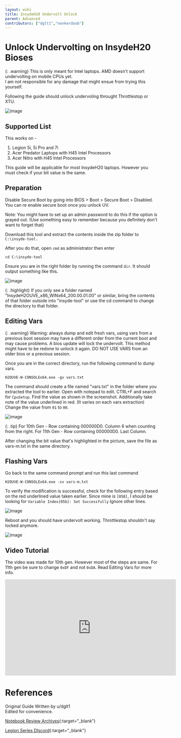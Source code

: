 ```yaml
---
layout: wiki
title: InsydeH20 Undervolt Unlock
parent: Advanced
contributors: ["dglt1","nonkerdoob"]
---
```


# Unlock Undervolting on InsydeH20 Bioses

{: .warning}
This is only meant for Intel laptops. AMD doesn't support undervolting on mobile CPUs yet.  
I am not responsible for any damage that might ensue from trying this yourself. 

Following the guide should unlock undervoling throught Throttlestop or XTU.

![image](https://user-images.githubusercontent.com/100846697/163895366-a685fac8-25c0-4c72-9821-9679a3e4d988.png)


## Supported List

This works on -
1. Legion 5i, 5i Pro and 7i
2. Acer Predator Laptops with H45 Intel Processors
3. Acer Nitro with H45 Intel Processors

This guide will be applicable for most InsydeH20 laptops. However you must check if your bit value is the same. 

## Preparation

Disable Secure Boot by going into BIOS > Boot > Secure Boot > Disabled. You can re enable secure boot once you unlock UV.

Note: You might have to set up an admin password to do this if the option is grayed out. (Use something easy to remember because you definitely don't want to forget that)

Download this tool and extract the contents inside the zip folder to ``C:\insyde-tool.``

After you do that, open ``cmd`` as administrator  then enter
```
cd C:\insyde-tool 
```
Ensure you are in the right folder by running the command ``dir``. It should output something like this.

![image](https://user-images.githubusercontent.com/100846697/163895181-7ae36a12-817d-45ba-9150-dcc36df9c877.png)


{: .highlight}
If you only see a folder named "InsydeH2OUVE_x86_WINx64_200.00.01.00" or similar, bring the contents of that folder outside into "insyde-tool" or use the cd command to change the directory to that folder.

## Editing Vars

{: .warning}
Warning: always dump and edit fresh vars, using vars from a previous boot session may have a different order from the current boot and may cause problems. A bios update will lock the undervolt. This method might have to be redone to unlock it again. DO NOT USE VARS from an older bios or a previous session.

Once you are in the correct directory, run the following command to dump vars.
```
H2OUVE-W-CONSOLEx64.exe -gv vars.txt
```

The command should create a file named "vars.txt" in the folder where you extracted the tool to earlier.  Open with notepad to edit. CTRL+F and search for ``CpuSetup``. Find the value as shown in the screenshot. Additionally take note of the value underlined in red. (It varies on each vars extraction)
Change the value from ``01`` to ``00``.

![image](https://user-images.githubusercontent.com/100846697/163895608-b18af097-0dde-4e5a-8375-8e80a0e44467.png)

{: .tip}
For 10th Gen - Row containing 000000D0. Column 6 when counting from the right.
For 11th Gen - Row containing 000000D0. Last Column.

After changing the bit value that's highlighted in the picture, save the file as vars-m.txt in the same directory.

## Flashing Vars
Go back to the same command prompt and run this last command
```
H2OUVE-W-CONSOLEx64.exe -sv vars-m.txt
```

To verify the modification is successful, check for the following entry based on the red underlined value taken earlier. Since mine is ``[05B]``, I should be looking for ``Variable Index[05b]: Set Successfully``
Ignore other lines.

![image](https://user-images.githubusercontent.com/100846697/163895647-a44ddac2-1acb-4465-b3af-f0275db13482.png)

Reboot and you should have undervolt working. Throttlestop shouldn't say locked anymore.

![image](https://user-images.githubusercontent.com/100846697/163896395-88295249-bc18-463e-bf2b-21a0ba68233b.png)


## Video Tutorial

The video was made for 10th gen. However most of the steps are same. For 11th gen be sure to change ``0xDF`` and not ``0xDA``. Read Editing Vars for more info.

<iframe width="560" height="315" src="https://www.youtube.com/embed/lYSKzZRQcOA" title="YouTube video player" frameborder="0" allow="accelerometer; autoplay; clipboard-write; encrypted-media; gyroscope; picture-in-picture" allowfullscreen></iframe>

# References

Original Guide Written by u/dglt1  
Edited for convenience.

[Notebook Review Archives](https://web.archive.org/web/20220125093526/http://forum.notebookreview.com/threads/lenovo-legion-5-and-7-2020.832593/page-27){:target="_blank")

[Legion Series DIscord](discord.gg/legionseries){:target="_blank"}

